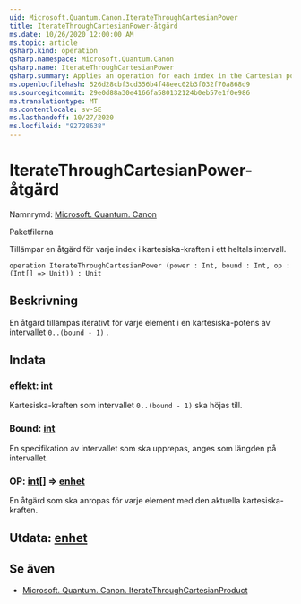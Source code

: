 ```yaml
---
uid: Microsoft.Quantum.Canon.IterateThroughCartesianPower
title: IterateThroughCartesianPower-åtgärd
ms.date: 10/26/2020 12:00:00 AM
ms.topic: article
qsharp.kind: operation
qsharp.namespace: Microsoft.Quantum.Canon
qsharp.name: IterateThroughCartesianPower
qsharp.summary: Applies an operation for each index in the Cartesian power of an integer range.
ms.openlocfilehash: 526d28cbf3cd356b4f48eec02b3f032f70a868d9
ms.sourcegitcommit: 29e0d88a30e4166fa580132124b0eb57e1f0e986
ms.translationtype: MT
ms.contentlocale: sv-SE
ms.lasthandoff: 10/27/2020
ms.locfileid: "92728638"
---
```

# <a name="iteratethroughcartesianpower-operation"></a>IterateThroughCartesianPower-åtgärd

Namnrymd: [Microsoft. Quantum. Canon](xref:Microsoft.Quantum.Canon)

Paketfilerna [](https://nuget.org/packages/)


Tillämpar en åtgärd för varje index i kartesiska-kraften i ett heltals intervall.

```qsharp
operation IterateThroughCartesianPower (power : Int, bound : Int, op : (Int[] => Unit)) : Unit
```


## <a name="description"></a>Beskrivning

En åtgärd tillämpas iterativt för varje element i en kartesiska-potens av intervallet `0..(bound - 1)` .

## <a name="input"></a>Indata

### <a name="power--int"></a>effekt: [int](xref:microsoft.quantum.lang-ref.int)

Kartesiska-kraften som intervallet `0..(bound - 1)` ska höjas till.


### <a name="bound--int"></a>Bound: [int](xref:microsoft.quantum.lang-ref.int)

En specifikation av intervallet som ska upprepas, anges som längden på intervallet.


### <a name="op--int--unit"></a>OP: [int](xref:microsoft.quantum.lang-ref.int)[] => [enhet](xref:microsoft.quantum.lang-ref.unit) 

En åtgärd som ska anropas för varje element med den aktuella kartesiska-kraften.



## <a name="output--unit"></a>Utdata: [enhet](xref:microsoft.quantum.lang-ref.unit)



## <a name="see-also"></a>Se även

- [Microsoft. Quantum. Canon. IterateThroughCartesianProduct](xref:Microsoft.Quantum.Canon.IterateThroughCartesianProduct)